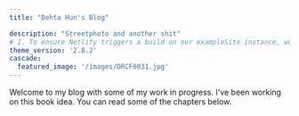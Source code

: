 ```yaml
---
title: "Dehta Hun's Blog"

description: "Streetphoto and another shit"
# 1. To ensure Netlify triggers a build on our exampleSite instance, we need to change a file in the exampleSite directory.
theme_version: '2.8.2'
cascade:
  featured_image: '/images/DRCF0031.jpg'
---
```

Welcome to my blog with some of my work in progress. I've been working on this book idea. You can read some of the chapters below.
